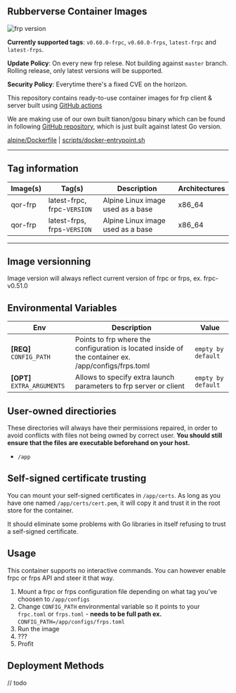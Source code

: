 ## Rubberverse Container Images

![frp version](https://img.shields.io/badge/frp_version-v0.60.0-darkblue)

**Currently supported tags**: `v0.60.0-frpc`, `v0.60.0-frps`, `latest-frpc` and `latest-frps`.

**Update Policy**: On every new frp relese. Not building against `master` branch. Rolling release, only latest versions will be supported.

**Security Policy**: Everytime there's a fixed CVE on the horizon.

This repository contains ready-to-use container images for frp client & server built using [GitHub actions](https://github.com/Rubberverse/qor-frp/blob/main/.github/workflows/publish.yml)

We are making use of our own built tianon/gosu binary which can be found in following [GitHub repository](https://github.com/Rubberverse/qor-gosu), which is just built against latest Go version.

[alpine/Dockerfile]() | [scripts/docker-entrypoint.sh]()

---

## Tag information

| Image(s) | Tag(s) | Description | Architectures |
|----------|--------|-------------|---------------|
| qor-frp | latest-frpc, frpc-`VERSION` | Alpine Linux image used as a base | x86_64 |
| qor-frp | latest-frps, frps-`VERSION` | Alpine Linux image used as a base | x86_64 |

---

## Image versionning

Image version will always reflect current version of frpc or frps, ex. frpc-v0.51.0

## Environmental Variables

| Env | Description | Value |
|-----|-------------|---------|
| **[REQ]** `CONFIG_PATH` | Points to frp where the configuration is located inside of the container ex. /app/configs/frps.toml | `empty by default` |
| **[OPT]** `EXTRA_ARGUMENTS` | Allows to specify extra launch parameters to frp server or client | `empty by default` |

## User-owned directiories

These directories will always have their permissions repaired, in order to avoid conflicts with files not being owned by correct user. **You should still ensure that the files are executable beforehand on your host.**

- `/app`

## Self-signed certificate trusting

You can mount your self-signed certificates in `/app/certs`. As long as you have one named `/app/certs/cert.pem`, it will copy it and trust it in the root store for the container.

It should eliminate some problems with Go libraries in itself refusing to trust a self-signed certificate.

## Usage

This container supports no interactive commands. You can however enable frpc or frps API and steer it that way.

1. Mount a frpc or frps configuration file depending on what tag you've choosen to `/app/configs`
2. Change `CONFIG_PATH` environmental variable so it points to your `frpc.toml` or `frps.toml` - **needs to be full path ex.** `CONFIG_PATH=/app/configs/frps.toml`
3. Run the image
4. ???
5. Profit

## Deployment Methods

// todo


